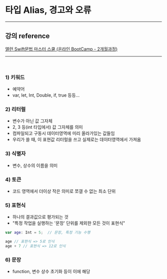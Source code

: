 # 타입 Alias, 경고와 오류

---

## 강의 reference

[앨런 Swift문법 마스터 스쿨 (온라인 BootCamp - 2개월과정)](https://www.inflearn.com/course/스위프트-문법-마스터-스쿨/dashboard)

---

<br>

### 1) 키워드

- 예약어
- var, let, Int, Double, if, true 등등...

### 2) 리터럴

- 변수가 아닌 값 그자체
- 2, 3 등(int 타입에서) 값 그자체를 의미
- 컴파일되고 구동시 데이터영역에 미리 올라가있는 값들임
- 우리가 쓸 때, 이 표현값 리터럴을 쓰고 실제로는 데이터영역에서 가져옴

### 3) 식별자

- 변수, 상수의 이름을 의미

### 4) 토큰

- 코드 영역에서 더이상 작은 의미로 쪼갤 수 없는 최소 단위

### 5) 표현식

- 하나의 결과값으로 평가되는 것
- "특정 작업을 실행하는 '문장' 단위를 제외한 모든 것이 표현식"

```swift
var age: Int = 5;  // 문장, 특정 기능 수행

age // 표현식 => 5로 인식
age + 7 // 표현식 => 12로 인식

```

### 6) 문장

- function, 변수 상수 초기화 등이 이에 해당
